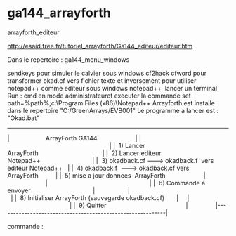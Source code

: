 # ga144_arrayforth
arrayforth_editeur


http://esaid.free.fr/tutoriel_arrayforth/Ga144_editeur/editeur.htm

Dans le repertoire : ga144_menu_windows

sendkeys pour simuler le calvier sous windows
cf2hack cfword pour transformer okad.cf vers fichier texte et inversement
pour utiliser notepad++ comme editeur sous windows notepad++  
lancer un terminal Run : cmd en mode administrateuret executer  la commande 
set path=%path%;c:\Program Files (x86)\Notepad++
Arrayforth est installe dans le repertoire "C:/GreenArrays/EVB001"
Le programme a lancer est : "Okad.bat"


-------------------------------------------------------------
|                     ArrayForth GA144                      |
|                                                           |
|  1) Lancer ArrayForth                                     |
|  2) Lancer editeur Notepad++                              |
|  3) okadback.cf ---> okadback.f  vers editeur Notepad++   |
|  4) okadback.f  ---> okadback.cf vers ArrayForth          |
|  5) mise a jour donnees  ArrayForth                       |                      
|                                                           |
|  6) Commande a envoyer                                    |                   
|                                                           |
|  8) Initialiser ArrayForth (sauvegarde okadback.cf)       |     
|                                                           |
|  9) Quitter                                               |                
|-----------------------------------------------------------|

commande : 

